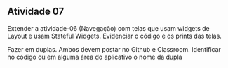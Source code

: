 ## Atividade 07
Extender a atividade-06 (Navegação) com telas que usam widgets de Layout e usam Stateful Widgets. 
Evidenciar o código e os prints das telas. 

Fazer em duplas. Ambos devem postar no Github e Classroom.
Identificar no código ou em alguma área do aplicativo o nome da dupla
